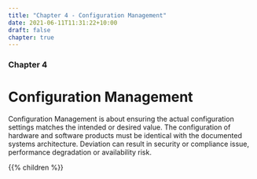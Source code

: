 ```yaml
---
title: "Chapter 4 - Configuration Management"
date: 2021-06-11T11:31:22+10:00
draft: false
chapter: true
---
```


### Chapter 4

# Configuration Management

Configuration Management is about ensuring the actual configuration settings matches the intended or desired value. The configuration of hardware and software products must be identical with the documented systems architecture. Deviation can result in security or compliance issue, performance degradation or availability risk.

{{% children %}}